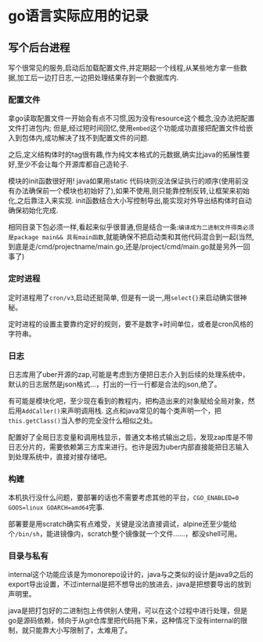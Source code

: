 # go语言实际应用的记录

## 写个后台进程

写个很常见的服务,启动后加载配置文件,并定期起一个线程,从某些地方拿一些数据,加工后一边打日志,一边把处理结果存到一个数据库内.

### 配置文件

拿go读取配置文件一开始会有点不习惯,因为没有resource这个概念,没办法把配置文件打进包内; 但是,经过短时间回忆,使用`embed`这个功能成功直接把配置文件给嵌入到包体内,成功解决了找不到配置文件的问题.

之后,定义结构体时的tag很有趣,作为纯文本格式的元数据,确实比java的拓展性要好,至少不会让每个开源库都自己造轮子.

模块的init函数很好用! java如果用static 代码块则没法保证执行的顺序(使用前没有办法确保前一个模块也初始好了),如果不使用,则只能靠控制反转,让框架来初始化,之后靠注入来实现. init函数结合大小写控制导出,能实现对外导出结构体时自动确保初始化完成.

相同目录下包必须一样,看起来似乎很普通,但是结合一条:`编译成为二进制文件得类必须是package main&& 具有main函数`,就能确保不把启动类和其他代码混合到一起(当然,到底是走/cmd/projectname/main.go,还是/project/cmd/main.go就是另外一回事了)

### 定时进程

定时进程用了`cron/v3`,启动还挺简单, 但是有一说一,用`select{}`来启动确实很神秘。

定时进程的设置主要靠约定好的规则，要不是数字+时间单位，或者是cron风格的字符串。

### 日志

日志库用了uber开源的zap,可能是考虑到方便把日志介入到后续的处理系统中，默认的日志居然是json格式...，打出的一行一行都是合法的json,绝了。

有可能是模块化吧，至少现在看到的教程内，把构造出来的对象赋给全局对象，然后用`AddCaller()`来声明调用栈. 这点和java常见的每个类声明一个，把`this.getClass()`当入参的完全没什么相似之处。

配置好了全局日志变量和调用栈显示，普通文本格式输出之后，发现zap库是不带日志分片的，需要依赖第三方库来进行。也许是因为uber内部直接能把日志输入到处理系统中，直接对接存储吧。

### 构建

本机执行没什么问题，要部署的话也不需要考虑其他的平台，`CGO_ENABLED=0 GOOS=linux GOARCH=amd64`完事.

部署要是用scratch确实有点难受，关键是没法直接调试，alpine还至少能给个`/bin/sh`，能进镜像内，scratch整个镜像就一个文件......，都没shell可用。

### 目录与私有

internal这个功能应该是为monorepo设计的，java与之类似的设计是java9之后的export导出设置，不过internal是把不想导出的放进去，java是把想要导出的放到声明里。

java是把打包好的二进制包上传供别人使用，可以在这个过程中进行处理，但是go是源码依赖，倾向于从git仓库里把代码拖下来，这种情况下没有internal的限制，就只能靠大小写限制了，太难用了。